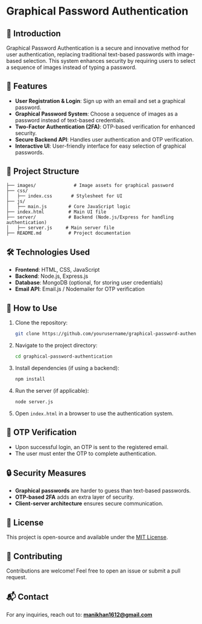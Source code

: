 # Graphical Password Authentication

## 📌 Introduction
Graphical Password Authentication is a secure and innovative method for user authentication, replacing traditional text-based passwords with image-based selection. This system enhances security by requiring users to select a sequence of images instead of typing a password.

## 🚀 Features
- **User Registration & Login**: Sign up with an email and set a graphical password.
- **Graphical Password System**: Choose a sequence of images as a password instead of text-based credentials.
- **Two-Factor Authentication (2FA)**: OTP-based verification for enhanced security.
- **Secure Backend API**: Handles user authentication and OTP verification.
- **Interactive UI**: User-friendly interface for easy selection of graphical passwords.

## 📂 Project Structure
```
├── images/              # Image assets for graphical password
├── css/
│   ├── index.css       # Stylesheet for UI
├── js/
│   ├── main.js        # Core JavaScript logic
├── index.html         # Main UI file
├── server/            # Backend (Node.js/Express for handling authentication)
│   ├── server.js     # Main server file
├── README.md          # Project documentation
```

## 🛠️ Technologies Used
- **Frontend**: HTML, CSS, JavaScript
- **Backend**: Node.js, Express.js
- **Database**: MongoDB (optional, for storing user credentials)
- **Email API**: Email.js / Nodemailer for OTP verification

## 📖 How to Use
1. Clone the repository:
   ```bash
   git clone https://github.com/yourusername/graphical-password-authentication.git
   ```
2. Navigate to the project directory:
   ```bash
   cd graphical-password-authentication
   ```
3. Install dependencies (if using a backend):
   ```bash
   npm install
   ```
4. Run the server (if applicable):
   ```bash
   node server.js
   ```
5. Open `index.html` in a browser to use the authentication system.

## 📧 OTP Verification
- Upon successful login, an OTP is sent to the registered email.
- The user must enter the OTP to complete authentication.

## 🔒 Security Measures
- **Graphical passwords** are harder to guess than text-based passwords.
- **OTP-based 2FA** adds an extra layer of security.
- **Client-server architecture** ensures secure communication.

## 📜 License
This project is open-source and available under the [MIT License](LICENSE).

## 🤝 Contributing
Contributions are welcome! Feel free to open an issue or submit a pull request.

## 📬 Contact
For any inquiries, reach out to: **manikhan1612@gmail.com**

